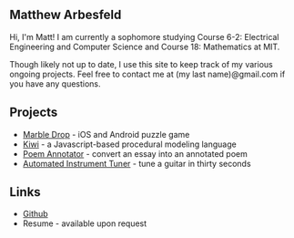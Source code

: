 Matthew Arbesfeld
-----------------
Hi, I'm Matt! I am currently a sophomore studying Course 6-2: Electrical Engineering and Computer Science and Course 18: Mathematics at MIT.

Though likely not up to date, I use this site to keep track of my various ongoing projects. Feel free to contact me at (my last name)@gmail.com if you have any questions.

## Projects
+ [Marble Drop](/marble) - iOS and Android puzzle game
+ [Kiwi](/kiwi) - a Javascript-based procedural modeling language
+ [Poem Annotator](/poem) - convert an essay into an annotated poem
+ [Automated Instrument Tuner](https://www.youtube.com/watch?v=X6Sef_D2_PM) - tune a guitar in thirty seconds

## Links
+ [Github](https://github.com/arbesfeld)
+ Resume - available upon request
